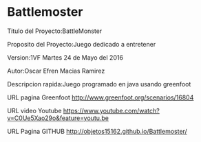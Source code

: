# Battlemoster

Titulo del Proyecto:BattleMonster

Proposito del Proyecto:Juego dedicado a entretener

Version:1VF Martes 24 de Mayo del 2016

Autor:Oscar Efren Macias Ramirez

Descripcion rapida:Juego programado en java usando greenfoot

URL pagina Greenfoot
http://www.greenfoot.org/scenarios/16804

URL video Youtube
https://www.youtube.com/watch?v=C0Ue5Xao29o&feature=youtu.be

URL Pagina GITHUB
http://objetos15162.github.io/Battlemoster/
